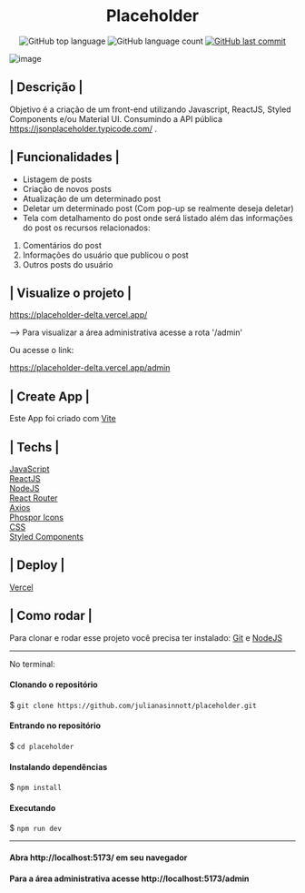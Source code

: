 <h1 align='center'> Placeholder </h1>

<p align="center">
  <img alt="GitHub top language" src="https://img.shields.io/github/languages/top/julianasinnott/placeholder.svg?color=6D28D9">

  <img alt="GitHub language count" src="https://img.shields.io/github/languages/count/julianasinnott/placeholder.svg?color=FFFFFF">
  
  <a href="https://github.com/julianasinnott/placeholder/commits/main">
    <img alt="GitHub last commit" src="https://img.shields.io/github/last-commit/julianasinnott/placeholder.svg?color=6D28D9">
  </a>
</p>

![image](https://user-images.githubusercontent.com/100887684/192181747-62a9be4d-16ad-42f0-b673-77c14d9a6575.png)

## | Descrição |

Objetivo é a criação de um front-end utilizando Javascript, ReactJS, Styled Components e/ou Material UI. Consumindo a API pública
https://jsonplaceholder.typicode.com/ .

## | Funcionalidades |

- Listagem de posts
- Criação de novos posts
- Atualização de um determinado post
- Deletar um determinado post (Com pop-up se realmente deseja deletar)
- Tela com detalhamento do post onde será listado além das informações do post
os recursos relacionados:
1) Comentários do post
2) Informações do usuário que publicou o post
3) Outros posts do usuário

## | Visualize o projeto |

https://placeholder-delta.vercel.app/

--> Para visualizar a área administrativa acesse a rota '/admin'

Ou acesse o link:

https://placeholder-delta.vercel.app/admin

## | Create App |

Este App foi criado com [Vite](https://vitejs.dev/) <br>

## | Techs |

[JavaScript](https://www.javascript.com/) <br>
[ReactJS](https://reactjs.org/) <br>
[NodeJS](https://nodejs.org/en/) <br>
[React Router](https://reactrouter.com/) <br>
[Axios](https://axios-http.com/ptbr/) <br>
[Phospor Icons](https://phosphoricons.com/) <br>
[CSS](https://www.w3.org/Style/CSS/Overview.en.html) <br>
[Styled Components](https://styled-components.com/)

## | Deploy |

[Vercel](https://vercel.com/)

## | Como rodar |

Para clonar e rodar esse projeto você precisa ter instalado: [Git](https://git-scm.com/) e [NodeJS](https://nodejs.org/en/) 

<hr>
No terminal:

#### Clonando o repositório
$ `git clone https://github.com/julianasinnott/placeholder.git`

#### Entrando no repositório
$ `cd placeholder`

#### Instalando dependências
$ `npm install`

#### Executando
$ `npm run dev`
<hr>

#### Abra http://localhost:5173/ em seu navegador 
#### Para a área administrativa acesse http://localhost:5173/admin
